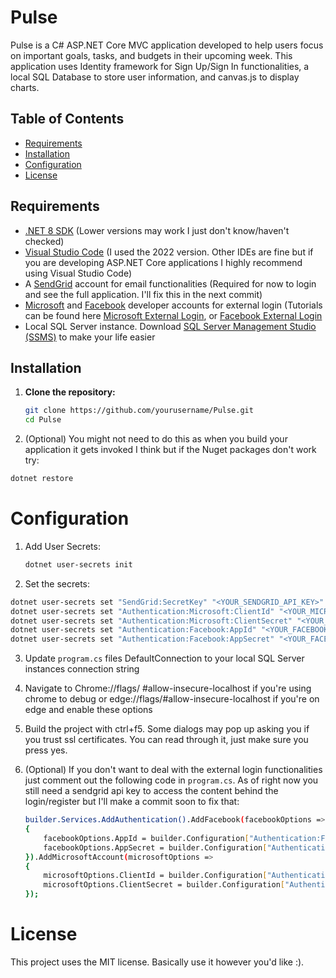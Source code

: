 # Pulse

Pulse is a C# ASP.NET Core MVC application developed to help users focus on important goals, tasks, and budgets in their upcoming week. This application uses Identity framework for Sign Up/Sign In functionalities, a local SQL Database to store user information, and canvas.js to display charts.

## Table of Contents

- [Requirements](#requirements)
- [Installation](#installation)
- [Configuration](#configuration)
- [License](#license)

## Requirements

- [.NET 8 SDK](https://dotnet.microsoft.com/download/dotnet/8.0) (Lower versions may work I just don't know/haven't checked)
- [Visual Studio Code](https://visualstudio.microsoft.com/vs/community/) (I used the 2022 version. Other IDEs are fine but if you are developing ASP.NET Core applications I highly recommend using Visual Studio Code)
- A [SendGrid](https://sendgrid.com/) account for email functionalities (Required for now to login and see the full application. I'll fix this in the next commit)
- [Microsoft](https://portal.azure.com/#blade/Microsoft_AAD_RegisteredApps/ApplicationsListBlade) and [Facebook](https://developers.facebook.com/) developer accounts for external login (Tutorials can be found here [Microsoft External Login](https://learn.microsoft.com/en-us/aspnet/core/security/authentication/social/microsoft-logins?view=aspnetcore-8.0), or [Facebook External Login](https://learn.microsoft.com/en-us/aspnet/core/security/authentication/social/facebook-logins?view=aspnetcore-8.0)
- Local SQL Server instance. Download [SQL Server Management Studio (SSMS)](https://learn.microsoft.com/en-us/sql/ssms/download-sql-server-management-studio-ssms?view=sql-server-ver16) to make your life easier

## Installation

1. **Clone the repository:**

   ```bash
   git clone https://github.com/yourusername/Pulse.git
   cd Pulse
   ```

2. (Optional) You might not need to do this as when you build your application it gets invoked I think but if the Nuget packages don't work try:

  ```bash
  dotnet restore
  ```

# Configuration

1. Add User Secrets:

   ```bash
   dotnet user-secrets init
   ```

2. Set the secrets:

  ```bash
  dotnet user-secrets set "SendGrid:SecretKey" "<YOUR_SENDGRID_API_KEY>"
  dotnet user-secrets set "Authentication:Microsoft:ClientId" "<YOUR_MICROSOFT_CLIENT_ID>"
  dotnet user-secrets set "Authentication:Microsoft:ClientSecret" "<YOUR_MICROSOFT_CLIENT_SECRET>"
  dotnet user-secrets set "Authentication:Facebook:AppId" "<YOUR_FACEBOOK_APP_ID>"
  dotnet user-secrets set "Authentication:Facebook:AppSecret" "<YOUR_FACEBOOK_APP_SECRET>"
  ```

3. Update `program.cs` files DefaultConnection to your local SQL Server instances connection string

4. Navigate to Chrome://flags/ #allow-insecure-localhost if you're using chrome to debug or edge://flags/#allow-insecure-localhost if you're on edge and enable these options

5. Build the project with ctrl+f5. Some dialogs may pop up asking you if you trust ssl certificates. You can read through it, just make sure you press yes.

6. (Optional) If you don't want to deal with the external login functionalities just comment out the following code in `program.cs`. As of right now you still need a sendgrid api key to access the content behind the login/register but I'll make a commit soon to fix that:

   ```bash
   builder.Services.AddAuthentication().AddFacebook(facebookOptions =>
   {
       facebookOptions.AppId = builder.Configuration["Authentication:Facebook:AppId"];
       facebookOptions.AppSecret = builder.Configuration["Authentication:Facebook:AppSecret"];
   }).AddMicrosoftAccount(microsoftOptions =>
   {
       microsoftOptions.ClientId = builder.Configuration["Authentication:Microsoft:ClientId"];
       microsoftOptions.ClientSecret = builder.Configuration["Authentication:Microsoft:ClientSecret"];
   });
   ```

# License

This project uses the MIT license. Basically use it however you'd like :).


